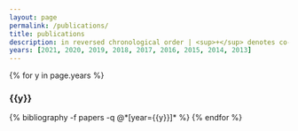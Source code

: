 ```yaml
---
layout: page
permalink: /publications/
title: publications
description: in reversed chronological order | <sup>+</sup> denotes co-first authorship
years: [2021, 2020, 2019, 2018, 2017, 2016, 2015, 2014, 2013]
---
```


{% for y in page.years %}
  <h3 class="year">{{y}}</h3>
  {% bibliography -f papers -q @*[year={{y}}]* %}
{% endfor %}
